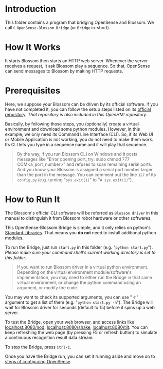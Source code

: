 # Introduction

This folder contains a program that bridging OpenSense and Blossom.
We call it `OpenSense-Blossom Bridge` (or `Bridge` in-short).

# How It Works

It starts Blossom then starts an HTTP web server.
Whenever the server receives a request, it ask Blossom play a sequence.
So that, OpenSense can send messages to Blossom by making HTTP requests.

# Prerequisites

Here, we suppose your Blossom can be driven by its official software.
If you have not completed it, you can follow the setup steps listed on its [official repository](https://github.com/hrc2/blossom-public). *That repository is also included in this OpenHMI repository.*

Basically, by following those steps, you (optionally) create a virtual environment and download some python modules.
However, in this example, we only need its Command Line Interface (CLI). So, if its Web UI or Mobile Application is not working, you do not need to make them work.
Its CLI lets you type in a sequence name and it will play that sequence.

> By the way, if you run Blossom CLI on Windows and it posts messages like "Error opening port, try: sudo chmod 777 COM<a_port_number>" and refuses to scan remaining serial ports.
> And you know your Blossom is assigned a serial port number larger than the port in the message.
> You can comment out the line `127` of its `config.py` (e.g. turning "`sys.exit(1)`" to "`# sys.exit(1)`").

# How to Run It

The Blossom's official CLI software will be referred as `Blossom driver` in this manual to distinguish it from Blossom robot hardware or other softwares.

This OpenSense-Blossom Bridge is simple, and it only relies on python's [Standard Libraries](https://docs.python.org/3/library/).
That means you **do not** need to install additional python modules.

To run the Bridge, just run `start.py` in this folder (e.g. "`python start.py`"). *Please make sure your command shell's current working directory is set to this folder.*

> If you want to run Blossom driver in a virtual python environment. Depending on the virtual environment module/software's implementation, you may need to either run the Bridge in that same virtual environment, or change the python command using an argument, or modify the code.

You may want to check its supported arguments, you can use "`-h`" argument to get a list of them (e.g. "`python start.py -h`").
The Bridge will wait for Blossom driver for seconds (default to 15) before it spins up a web server.

To test the Bridge, open your web browser, and access links like [localhost:8080/nod](http://localhost:8080/nod), [localhost:8080/shake](http://localhost:8080/shake), [localhost:8080/tilt](http://localhost:8080/tilt). You can keep refreshing the web page (by pressing F5 or refresh button) to simulate a continuous recognition result data stream.

To stop the Bridge, press `Ctrl-C`.

Once you have the Bridge run, you can set it running aside and move on to [steps of configuring OpenSense](../OpenSense%20Workspace/README.md).
